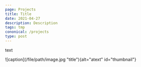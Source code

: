 ```yaml
---
page: Projects
title: Title
date: 2021-04-27
description: Description
tags: tmp
cononical: /projects
type: post
---
```


text

<div class="imgGrid">
![caption](/file/path/image.jpg "title"){alt="atext" id="thumbnail"}
</div>
